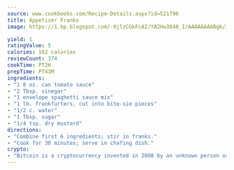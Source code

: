 ```yaml
---
source: www.cookbooks.com/Recipe-Details.aspx?id=521796
title: Appetizer Franks
image: https://1.bp.blogspot.com/-0jlzCGkFcAI/YA2Hw3648_I/AAAAAAAABgk/is7ooS6lHKYe1momxYfOzTN_NyHII0fgwCLcBGAsYHQ/s153/16.png

yield: 1
ratingValue: 5
calories: 162 calories
reviewCount: 374
cookTime: PT2H
prepTime: PT43M
ingredients:
- "1 8 oz. can tomato sauce"
- "2 Tbsp. vinegar"
- "1 envelope spaghetti sauce mix"
- "1 lb. frankfurters, cut into bite-sie pieces"
- "1/2 c. water"
- "1 Tbsp. sugar"
- "1/4 tsp. dry mustard"
directions:
- "Combine first 6 ingredients; stir in franks."
- "Cook for 30 minutes; serve in chafing dish."
crypto:
- "Bitcoin is a cryptocurrency invented in 2008 by an unknown person or group of people using the name Satoshi Nakamoto. The currency began use in 2009 when its implementation was released as open-source software. Bitcoin is a decentralized digital currency, without a central bank or single administrator that can be sent from user to user on the peer-to-peer bitcoin network without the need for intermediaries. Transactions are verified by network nodes through cryptography and recorded in a public distributed ledger called a blockchain. Bitcoins are created as a reward for a process known as mining. They can be exchanged for other currencies, products, and services. Research produced by the University of Cambridge estimated that in 2017, there were 2.9 to 5.8 million unique users using a cryptocurrency wallet, most of them using bitcoin."
---
```

